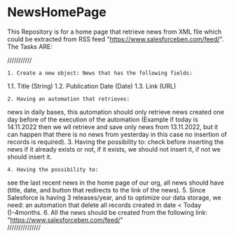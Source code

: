 # NewsHomePage
This Repository is for a home page that retrieve news from XML file 
which could be extracted from RSS feed "https://www.salesforceben.com/feed/".
The Tasks ARE:

///////////

    1. Create a new object: News that has the following fields:
1.1. Title (String)
1.2. Publication Date (Date)
1.3. Link (URL)

    2. Having an automation that retrieves:
news in daily bases, this automation should only retrieve news created one day before of the execution of the automation (Example if today is 14.11.2022 then we wll retrieve and save only news from 13.11.2022, but it can happen that there is no news from yesterday in this case no insertion of records is required).
    3. Having the possibility to:
check before inserting the news if it already exists or not, if it exists, we should not insert it, if not we should insert it.

    4. Having the possibility to:
see the last recent news in the home page of our org, all news should have (title, date, and button that redirects to the link of the news).
    5. Since Salesforce is having 3 releases/year, and to optimize our data storage, we need:
an automation that delete all records created in date < Today ()-4months.
    6. All the news should be created from the following link: "https://www.salesforceben.com/feed/"    
///////////////
